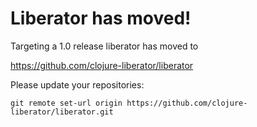 # Liberator has moved!

Targeting a 1.0 release liberator has moved to

https://github.com/clojure-liberator/liberator

Please update your repositories:

    git remote set-url origin https://github.com/clojure-liberator/liberator.git
